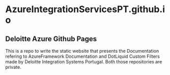 # AzureIntegrationServicesPT.github.io


## Deloitte Azure Github Pages

This is a repo to write the static website that presents the Documentation refering to AzureFramework Documentation and DotLiquid Custom Filters made by Deloitte Integration Systems Portugal. Both those repositories are private.
